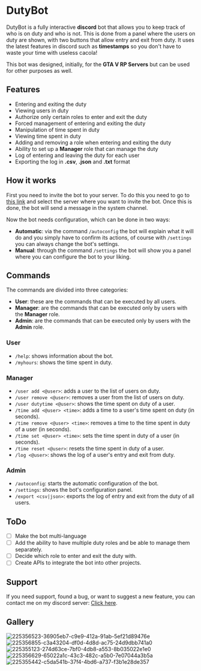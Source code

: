 # DutyBot
DutyBot is a fully interactive **discord** bot that allows you to keep track of who is on duty and who is not. This is done from a panel where the users on duty are shown, with two buttons that allow entry and exit from duty. It uses the latest features in discord such as **timestamps** so you don't have to waste your time with useless cacola!

This bot was designed, initially, for the **GTA V RP Servers** but can be used for other purposes as well.

## Features
- Entering and exiting the duty
- Viewing users in duty
- Authorize only certain roles to enter and exit the duty
- Forced management of entering and exiting the duty
- Manipulation of time spent in duty
- Viewing time spent in duty
- Adding and removing a role when entering and exiting the duty
- Ability to set up a **Manager** role that can manage the duty
- Log of entering and leaving the duty for each user
- Exporting the log in **.csv**, **.json** and **.txt** format

## How it works
First you need to invite the bot to your server. To do this you need to go to [this link](https://discord.com/api/oauth2/authorize?client_id=755202202201733120&permissions=8&scope=bot) and select the server where you want to invite the bot. Once this is done, the bot will send a message in the system channel.

Now the bot needs configuration, which can be done in two ways:
- **Automatic**: via the command `/autoconfig` the bot will explain what it will do and you simply have to confirm its actions, of course with `/settings` you can always change the bot's settings.
- **Manual**: through the command `/settings` the bot will show you a panel where you can configure the bot to your liking.

## Commands
The commands are divided into three categories:
- **User**: these are the commands that can be executed by all users.
- **Manager**: are the commands that can be executed only by users with the **Manager** role.
- **Admin**: are the commands that can be executed only by users with the **Admin** role.

### User
- `/help`: shows information about the bot.
- `/myhours`: shows the time spent in duty.

### Manager
- `/user add <@user>`: adds a user to the list of users on duty.
- `/user remove <@user>`: removes a user from the list of users on duty.
- `/user dutytime <@user>`: shows the time spent on duty of a user.
- `/time add <@user> <time>`: adds a time to a user's time spent on duty (in seconds).
- `/time remove <@user> <time>`: removes a time to the time spent in duty of a user (in seconds).
- `/time set <@user> <time>`: sets the time spent in duty of a user (in seconds).
- `/time reset <@user>`: resets the time spent in duty of a user.
- `/log <@user>`: shows the log of a user's entry and exit from duty.

### Admin
- `/autoconfig`: starts the automatic configuration of the bot.
- `/settings`: shows the bot's configuration panel.
- `/export <csv|json>`: exports the log of entry and exit from the duty of all users.

## ToDo
- [ ] Make the bot multi-language
- [ ] Add the ability to have multiple duty roles and be able to manage them separately.
- [ ] Decide which role to enter and exit the duty with.
- [ ] Create APIs to integrate the bot into other projects. 

## Support
If you need support, found a bug, or want to suggest a new feature, you can contact me on my discord server: [Click here](https://discord.gg/7Rb4ZgeEt2).

## Gallery
![225356523-36905eb7-c9e9-412a-91ab-5ef21d89476e](https://user-images.githubusercontent.com/75610581/227705992-5434f02d-4d58-4935-bda7-9c4da5acfb73.png)
![225356855-c3a43204-df0d-4d8d-ac75-24d9dbb741a0](https://user-images.githubusercontent.com/75610581/227705994-9cc9574f-ef0b-462c-8e45-e076a3d3c8df.png)
![225355123-274d63ce-7bf0-4db8-a553-8b035022e1e0](https://user-images.githubusercontent.com/75610581/227705995-3e2ce513-9fa0-48c6-9a8f-d62a07947cf2.png)
![225356629-65022a1c-43c3-482c-a5b0-7e07044a3b5a](https://user-images.githubusercontent.com/75610581/227705996-36eef64c-f831-4c18-82f5-95a14ae8e59a.png)
![225355442-c5da541b-37f4-4bd6-a737-f3b1e28de357](https://user-images.githubusercontent.com/75610581/227705997-21c407ee-cbb5-496c-9a05-b67803483204.png)

